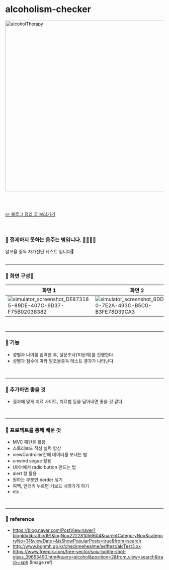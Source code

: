 # alcoholism-checker
<img width="544" alt="alcoholTherapy" src="https://github.com/hyung6370/my-memo-app/assets/81064963/45dda311-e715-4ca2-b75a-255152f99a9c">

<br /><br />

[✏️ 블로그 정리 글 보러가기](https://emptyhead.oopy.io/eff166b1-b7fc-43b9-bfcd-a01eb1026a8c)

<br />

### 🥃 절제하지 못하는 음주는 병입니다. 🙅🏻‍♂️❌
알코올 중독 자가진단 테스트 입니다🩵
<br /><br /><hr />

### 📌 화면 구성📱
|화면 1|화면 2|화면 3|화면 4|
|---|---|---|---|
|![simulator_screenshot_DE873185-89DE-407C-9D37-F75B02038382](https://github.com/hyung6370/my-memo-app/assets/81064963/da5cfefb-46c4-487f-80cc-c033e34690a7)|![simulator_screenshot_6DD64D70-7E2A-493C-B5C0-B3FE78D39CA3](https://github.com/hyung6370/my-memo-app/assets/81064963/a081bbb4-81df-48be-b0cf-64e65894196b)|![simulator_screenshot_CE727432-894C-4C9C-8FD7-F8D362553C1F](https://github.com/hyung6370/my-memo-app/assets/81064963/fb38f744-d8a4-4648-8284-bfae09b6c254)|![simulator_screenshot_CA8AF9AE-E62A-4C98-B1D0-E9ABC59D0483](https://github.com/hyung6370/my-memo-app/assets/81064963/cf4fee82-e418-4f77-a6e9-7ee0f59c0505)|

<br /><hr />

### 📌 기능
- 성별과 나이를 입력한 후, 설문조사(10문제)를 진행한다.
- 성별과 점수에 따라 알코올중독 테스트 결과가 나타난다.

<br /><hr />

### 📌 추가하면 좋을 것
- 결과에 맞게 치료 사이트, 치료법 등을 담아내면 좋을 것 같다.

<br /><hr />

### 📌 프로젝트를 통해 배운 것
- MVC 패턴을 활용
- 스토리보드 작성 실력 향상
- viewController간에 데이터를 보내는 법
- unwind segue 활용
- UIKit에서 radio button 만드는 법
- alert 창 활용
- 원하는 부분만 border 넣기
- 여백, 엔터키 누르면 키보드 내려가게 하기
- etc..

<br /><hr />

### 📌 reference
- https://blog.naver.com/PostView.naver?blogId=librathird91&logNo=222281056604&parentCategoryNo=&categoryNo=31&viewDate=&isShowPopularPosts=true&from=search
- http://www.bgnmh.go.kr/checkmehealme/selftest/alcTest3.xx
- https://www.freepik.com/free-vector/soju-bottle-shot-glass_39653490.htm#query=alcohol&position=2&from_view=search&track=sph (Image ref)
